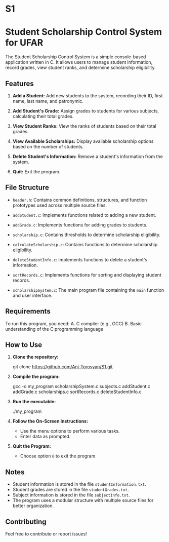 # S1
# Student Scholarship Control System for UFAR

The Student Scholarship Control System is a simple console-based application written in C. It allows users to manage student information, record grades, view student ranks, and determine scholarship eligibility.

## Features

1. **Add a Student:** Add new students to the system, recording their ID, first name, last name, and patronymic.

2. **Add Student's Grade:** Assign grades to students for various subjects, calculating their total grades.

3. **View Student Ranks:** View the ranks of students based on their total grades.

4. **View Available Scholarships:** Display available scholarship options based on the number of students.

5. **Delete Student's Information:** Remove a student's information from the system.

6. **Quit:** Exit the program.

## File Structure

- `header.h`: Contains common definitions, structures, and function prototypes used across multiple source files.

- `addStudent.c`: Implements functions related to adding a new student.

- `addGrade.c`: Implements functions for adding grades to students.

- `scholarship.c`: Contains thresholds to determine scholarship eligibility.

- `calculateScholarship.c`: Contains functions to determine scholarship eligibility.

- `deleteStudentInfo.c`: Implements functions to delete a student's information.

- `sortRecords.c`: Implements functions for sorting and displaying student records.

- `scholarshipSystem.c`: The main program file containing the `main` function and user interface.

## Requirements 

To run this program, you need: 
A. C compiler (e.g., GCC) 
B. Basic understanding of the C programming language

## How to Use

1. **Clone the repository:**
   
   git clone https://github.com/Ani-Torosyan/S1.git

2. **Compile the program:**

   gcc -o my_program scholarshipSystem.c subjects.c addStudent.c addGrade.c scholarships.c sortRecords.c deleteStudentInfo.c

3. **Run the executable:**

   ./my_program

4. **Follow the On-Screen Instructions:**

    - Use the menu options to perform various tasks.
    - Enter data as prompted.

5. **Quit the Program:**

    - Choose option `0` to exit the program.

## Notes

- Student information is stored in the file `studentInformation.txt`.
- Student grades are stored in the file `studentGrades.txt`.
- Subject information is stored in the file `subjectInfo.txt`.
- The program uses a modular structure with multiple source files for better organization.

## Contributing

Feel free to contribute or report issues!
